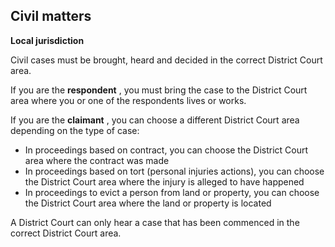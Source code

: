 ##  Civil matters

**Local jurisdiction**

Civil cases must be brought, heard and decided in the correct District Court
area.

If you are the **respondent** , you must bring the case to the District Court
area where you or one of the respondents lives or works.

If you are the **claimant** , you can choose a different District Court area
depending on the type of case:

  * In proceedings based on contract, you can choose the District Court area where the contract was made 
  * In proceedings based on tort (personal injuries actions), you can choose the District Court area where the injury is alleged to have happened 
  * In proceedings to evict a person from land or property, you can choose the District Court area where the land or property is located 

A District Court can only hear a case that has been commenced in the correct
District Court area.
